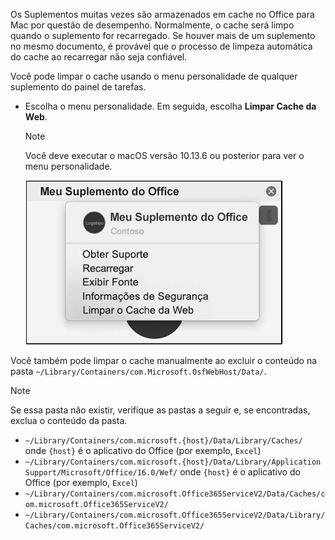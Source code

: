 Os Suplementos muitas vezes são armazenados em cache no Office para Mac por questão de desempenho. Normalmente, o cache será limpo quando o suplemento for recarregado. Se houver mais de um suplemento no mesmo documento, é provável que o processo de limpeza automática do cache ao recarregar não seja confiável.

Você pode limpar o cache usando o menu personalidade de qualquer suplemento do painel de tarefas.
- Escolha o menu personalidade. Em seguida, escolha **Limpar Cache da Web**.
    > [!NOTE]
    > Você deve executar o macOS versão 10.13.6 ou posterior para ver o menu personalidade.

    ![Captura de tela da opção limpar cache da web em um menu de personalidade.](../images/mac-clear-cache-menu.png)

Você também pode limpar o cache manualmente ao excluir o conteúdo na pasta `~/Library/Containers/com.Microsoft.OsfWebHost/Data/`.

> [!NOTE]
> Se essa pasta não existir, verifique as pastas a seguir e, se encontradas, exclua o conteúdo da pasta.
>    - `~/Library/Containers/com.microsoft.{host}/Data/Library/Caches/` onde `{host}` é o aplicativo do Office (por exemplo, `Excel`)
>    - `~/Library/Containers/com.microsoft.{host}/Data/Library/Application Support/Microsoft/Office/16.0/Wef/` onde `{host}` é o aplicativo do Office (por exemplo, `Excel`)
>    - `~/Library/Containers/com.microsoft.Office365ServiceV2/Data/Caches/com.microsoft.Office365ServiceV2/`
>    - `~/Library/Containers/com.microsoft.Office365ServiceV2/Data/Library/Caches/com.microsoft.Office365ServiceV2/`
